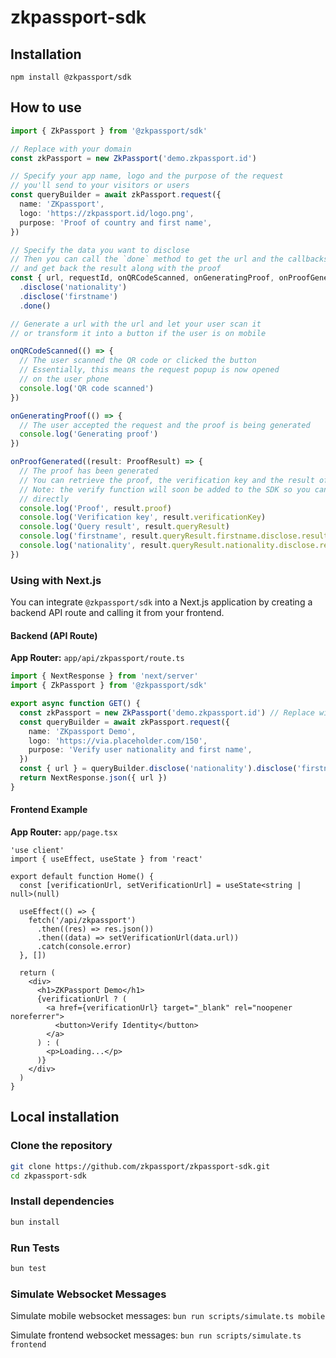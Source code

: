 # zkpassport-sdk

## Installation

```
npm install @zkpassport/sdk
```

## How to use

```ts
import { ZkPassport } from '@zkpassport/sdk'

// Replace with your domain
const zkPassport = new ZkPassport('demo.zkpassport.id')

// Specify your app name, logo and the purpose of the request
// you'll send to your visitors or users
const queryBuilder = await zkPassport.request({
  name: 'ZKpassport',
  logo: 'https://zkpassport.id/logo.png',
  purpose: 'Proof of country and first name',
})

// Specify the data you want to disclose
// Then you can call the `done` method to get the url and the callbacks to follow the progress
// and get back the result along with the proof
const { url, requestId, onQRCodeScanned, onGeneratingProof, onProofGenerated, onReject, onError } = queryBuilder
  .disclose('nationality')
  .disclose('firstname')
  .done()

// Generate a url with the url and let your user scan it
// or transform it into a button if the user is on mobile

onQRCodeScanned(() => {
  // The user scanned the QR code or clicked the button
  // Essentially, this means the request popup is now opened
  // on the user phone
  console.log('QR code scanned')
})

onGeneratingProof(() => {
  // The user accepted the request and the proof is being generated
  console.log('Generating proof')
})

onProofGenerated((result: ProofResult) => {
  // The proof has been generated
  // You can retrieve the proof, the verification key and the result of your query
  // Note: the verify function will soon be added to the SDK so you can verify the proof
  // directly
  console.log('Proof', result.proof)
  console.log('Verification key', result.verificationKey)
  console.log('Query result', result.queryResult)
  console.log('firstname', result.queryResult.firstname.disclose.result)
  console.log('nationality', result.queryResult.nationality.disclose.result)
})
```

### Using with Next.js

You can integrate `@zkpassport/sdk` into a Next.js application by creating a backend API route and calling it from your frontend.

#### **Backend (API Route)**

**App Router:** `app/api/zkpassport/route.ts`

```typescript
import { NextResponse } from 'next/server'
import { ZkPassport } from '@zkpassport/sdk'

export async function GET() {
  const zkPassport = new ZkPassport('demo.zkpassport.id') // Replace with your domain
  const queryBuilder = await zkPassport.request({
    name: 'ZKpassport Demo',
    logo: 'https://via.placeholder.com/150',
    purpose: 'Verify user nationality and first name',
  })
  const { url } = queryBuilder.disclose('nationality').disclose('firstname').done()
  return NextResponse.json({ url })
}
```

#### **Frontend Example**

**App Router:** `app/page.tsx`

```tsx
'use client'
import { useEffect, useState } from 'react'

export default function Home() {
  const [verificationUrl, setVerificationUrl] = useState<string | null>(null)

  useEffect(() => {
    fetch('/api/zkpassport')
      .then((res) => res.json())
      .then((data) => setVerificationUrl(data.url))
      .catch(console.error)
  }, [])

  return (
    <div>
      <h1>ZKPassport Demo</h1>
      {verificationUrl ? (
        <a href={verificationUrl} target="_blank" rel="noopener noreferrer">
          <button>Verify Identity</button>
        </a>
      ) : (
        <p>Loading...</p>
      )}
    </div>
  )
}
```

## Local installation

### Clone the repository

```sh
git clone https://github.com/zkpassport/zkpassport-sdk.git
cd zkpassport-sdk
```

### Install dependencies

```sh
bun install
```

### Run Tests

```sh
bun test
```

### Simulate Websocket Messages

Simulate mobile websocket messages: `bun run scripts/simulate.ts mobile`

Simulate frontend websocket messages: `bun run scripts/simulate.ts frontend`
